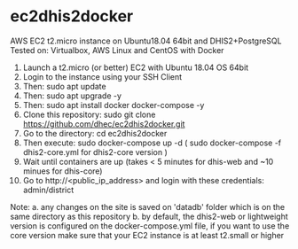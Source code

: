 # ec2dhis2docker
AWS EC2 t2.micro instance on Ubuntu18.04 64bit and DHIS2+PostgreSQL 
Tested on: Virtualbox, AWS Linux and CentOS with Docker

1. Launch a t2.micro (or better) EC2 with Ubuntu 18.04 OS 64bit
2. Login to the instance using your SSH Client
3. Then: sudo apt update
4. Then: sudo apt upgrade -y
5. Then: sudo apt install docker docker-compose -y 
6. Clone this repository: sudo git clone https://github.com/dhec/ec2dhis2docker.git
7. Go to the directory: cd ec2dhis2docker
8. Then execute: sudo docker-compose up -d ( sudo docker-compose -f dhis2-core.yml for dhis2-core version )
9. Wait until containers are up (takes < 5 minutes for dhis-web and ~10 minues for dhis-core) 
10. Go to http://<public_ip_address> and login with these credentials: admin/district

Note: 
a. any changes on the site is saved on 'datadb' folder which is on the same directory as this repository
b. by default, the dhis2-web or lightweight version is configured on the docker-compose.yml file, if you want to use the core version make sure that your EC2 instance is at least t2.small or higher
